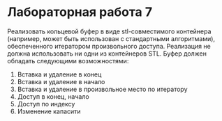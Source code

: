 # Лабораторная работа 7
Реализовать кольцевой буфер в виде stl-совместимого контейнера (например, может быть использован с стандартными алгоритмами), 
обеспеченного итератором произвольного доступа. Реализация не должна использовать ни одни из контейнеров STL. Буфер должен обладать следующими возможностями:
1. Вставка и удаление в конец
2. Вставка и удаление в начало
3. Вставка и удаление в произвольное место по итератору
4. Доступ в конец, начало
5. Доступ по индексу
6. Изменение капасити

